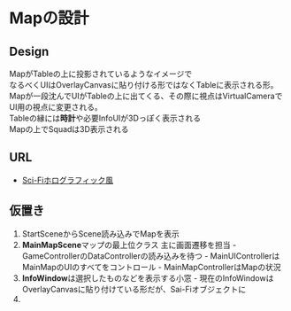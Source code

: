 # Mapの設計  
Design
----
MapがTableの上に投影されているようなイメージで  
なるべくUIはOverlayCanvasに貼り付ける形ではなくTableに表示される形。Mapが一段沈んでUIがTableの上に出てくる、その際に視点はVirtualCameraでUI用の視点に変更される。  
Tableの縁には**時計**や必要InfoUIが3Dっぽく表示される  
Mapの上でSquadは3D表示される  

URL
----
- [Sci-Fiホログラフィック風](https://realtimevfx.com/t/made-an-holographic-map-terrain-scanner-with-unity-vfx-graph-and-a-camera/18799)  
  
仮置き
----
1. StartSceneからScene読み込みでMapを表示
2.  **MainMapScene**マップの最上位クラス 主に画面遷移を担当
        - GameControllerのDataControllerの読み込みを待つ
        - MainUIControllerはMainMapのUIのすべてをコントロール
        - MainMapControllerはMapの状況
4. **InfoWindow**は選択したものなどを表示する小窓
        - 現在のInfoWindowはOverlayCanvasに貼り付けている形だが、Sai-Fiオブジェクトに
5.